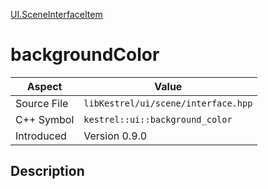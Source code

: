 [UI.SceneInterfaceItem](index.md)
# backgroundColor
| Aspect | Value |
| --- | --- |
| Source File | `libKestrel/ui/scene/interface.hpp` |
| C++ Symbol | `kestrel::ui::background_color` |
| Introduced | Version 0.9.0 |
## Description

